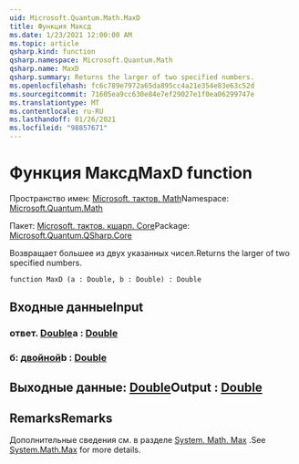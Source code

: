```yaml
---
uid: Microsoft.Quantum.Math.MaxD
title: Функция Максд
ms.date: 1/23/2021 12:00:00 AM
ms.topic: article
qsharp.kind: function
qsharp.namespace: Microsoft.Quantum.Math
qsharp.name: MaxD
qsharp.summary: Returns the larger of two specified numbers.
ms.openlocfilehash: fc6c789e7972a65da895cc4a21e354e83e63c52d
ms.sourcegitcommit: 71605ea9cc630e84e7ef29027e1f0ea06299747e
ms.translationtype: MT
ms.contentlocale: ru-RU
ms.lasthandoff: 01/26/2021
ms.locfileid: "98857671"
---
```

# <a name="maxd-function"></a><span data-ttu-id="823e0-102">Функция Максд</span><span class="sxs-lookup"><span data-stu-id="823e0-102">MaxD function</span></span>

<span data-ttu-id="823e0-103">Пространство имен: [Microsoft. тактов. Math](xref:Microsoft.Quantum.Math)</span><span class="sxs-lookup"><span data-stu-id="823e0-103">Namespace: [Microsoft.Quantum.Math](xref:Microsoft.Quantum.Math)</span></span>

<span data-ttu-id="823e0-104">Пакет: [Microsoft. тактов. кшарп. Core](https://nuget.org/packages/Microsoft.Quantum.QSharp.Core)</span><span class="sxs-lookup"><span data-stu-id="823e0-104">Package: [Microsoft.Quantum.QSharp.Core](https://nuget.org/packages/Microsoft.Quantum.QSharp.Core)</span></span>


<span data-ttu-id="823e0-105">Возвращает большее из двух указанных чисел.</span><span class="sxs-lookup"><span data-stu-id="823e0-105">Returns the larger of two specified numbers.</span></span>

```qsharp
function MaxD (a : Double, b : Double) : Double
```


## <a name="input"></a><span data-ttu-id="823e0-106">Входные данные</span><span class="sxs-lookup"><span data-stu-id="823e0-106">Input</span></span>

### <a name="a--double"></a><span data-ttu-id="823e0-107">ответ. [Double](xref:microsoft.quantum.lang-ref.double)</span><span class="sxs-lookup"><span data-stu-id="823e0-107">a : [Double](xref:microsoft.quantum.lang-ref.double)</span></span>




### <a name="b--double"></a><span data-ttu-id="823e0-108">б: [двойной](xref:microsoft.quantum.lang-ref.double)</span><span class="sxs-lookup"><span data-stu-id="823e0-108">b : [Double](xref:microsoft.quantum.lang-ref.double)</span></span>





## <a name="output--double"></a><span data-ttu-id="823e0-109">Выходные данные: [Double](xref:microsoft.quantum.lang-ref.double)</span><span class="sxs-lookup"><span data-stu-id="823e0-109">Output : [Double](xref:microsoft.quantum.lang-ref.double)</span></span>



## <a name="remarks"></a><span data-ttu-id="823e0-110">Remarks</span><span class="sxs-lookup"><span data-stu-id="823e0-110">Remarks</span></span>

<span data-ttu-id="823e0-111">Дополнительные сведения см. в разделе [System. Math. Max](https://docs.microsoft.com/dotnet/api/system.math.max) .</span><span class="sxs-lookup"><span data-stu-id="823e0-111">See [System.Math.Max](https://docs.microsoft.com/dotnet/api/system.math.max) for more details.</span></span>